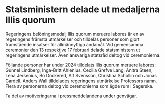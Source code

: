 # Statsministern delade ut medaljerna Illis quorum

Regeringens belöningsmedalj Illis quorum meruere labores är en av regeringens främsta utmärkelser och tilldelas personer som gjort framstående insatser för allmännyttiga ändamål. Vid gemensamma ceremonier den 13 respektive 17 februari delade statsministern ut regeringens utmärkelser. Även ansvariga statsråd deltog vid ceremonierna.

Följande personer har under 2024 tilldelats Illis quorum meruere labores: Gunnel Lindberg, Inga-Britt Ahlenius, Cecilia Grefve Lang, Anitra Steen, Lena Jersenius, Bo Dockered, Alf Svensson, Christina Schollin och Jonas Gardell. Anders Wall tilldelades regeringens utmärkelse Professors namn. Flera av personerna deltog vid ceremonierna som ägde rum i Sagerska.

Ta del av motiveringarna i pressmeddelandena under genvägar.
